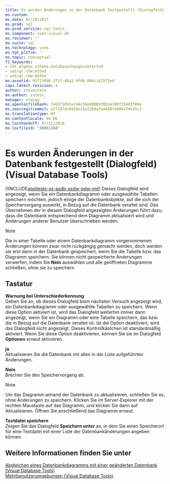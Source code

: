 ```yaml
---
title: Es wurden Änderungen in der Datenbank festgestellt (Dialogfeld) (Visual Database Tools) | Microsoft-Dokumentation
ms.custom: ''
ms.date: 01/19/2017
ms.prod: sql
ms.prod_service: sql-tools
ms.component: ssms-visual-db
ms.reviewer: ''
ms.suite: sql
ms.technology: ssms
ms.tgt_pltfrm: ''
ms.topic: conceptual
f1_keywords:
- vdt.dlgbox.schema.databasechangesdetected
- vdtsql.chm:65543
- vdtsql.chm:65554
ms.assetid: 91f13086-371f-46a2-9f46-804c1415f3ed
caps.latest.revision: 4
author: stevestein
ms.author: sstein
manager: craigg
ms.openlocfilehash: 7e63f1093a744c56e0900930b54708f15493f89e
ms.sourcegitcommit: e77197ec6935e15e2260a7a44587e8054745d5c2
ms.translationtype: HT
ms.contentlocale: de-DE
ms.lasthandoff: 07/11/2018
ms.locfileid: "38061268"
---
```

# <a name="database-changes-detected-dialog-box-visual-database-tools"></a>Es wurden Änderungen in der Datenbank festgestellt (Dialogfeld) (Visual Database Tools)
[!INCLUDE[appliesto-ss-asdb-asdw-pdw-md](../../includes/appliesto-ss-asdb-asdw-pdw-md.md)]
Dieses Dialogfeld wird angezeigt, wenn Sie ein Datenbankdiagramm oder ausgewählte Tabellen speichern möchten, jedoch einige der Datenbankobjekte, auf die sich der Speichervorgang auswirkt, in Bezug auf die Datenbank veraltet sind. Das Übernehmen der in diesem Dialogfeld angezeigten Änderungen führt dazu, dass die Datenbank entsprechend dem Diagramm aktualisiert wird und Änderungen anderer Benutzer überschrieben werden.  
  
> [!NOTE]  
> Die in einer Tabelle oder einem Datenbankdiagramm vorgenommenen Änderungen können zwar nicht rückgängig gemacht werden, doch werden sie erst dann in der Datenbank gespeichert, wenn Sie die Tabelle bzw. das Diagramm speichern. Sie können nicht gespeicherte Änderungen verwerfen, indem Sie **Nein** auswählen und alle geöffneten Diagramme schließen, ohne sie zu speichern.  
  
## <a name="options"></a>Tastatur  
**Warnung bei Unterschiederkennung**  
Geben Sie an, ob dieses Dialogfeld beim nächsten Versuch angezeigt wird, ein Datenbankdiagramm oder ausgewählte Tabellen zu speichern. Wenn diese Option aktiviert ist, wird das Dialogfeld weiterhin immer dann angezeigt, wenn Sie ein Diagramm oder eine Tabelle speichern, das bzw. die in Bezug auf die Datenbank veraltet ist. Ist die Option deaktiviert, wird das Dialogfeld nicht angezeigt. Dieses Kontrollkästchen ist standardmäßig aktiviert. Wenn Sie diese Option deaktivieren, können Sie sie im Dialogfeld **Optionen** erneut aktivieren.  
  
**ja**  
Aktualisieren Sie die Datenbank mit allen in der Liste aufgeführten Änderungen.  
  
**Nein**  
Brechen Sie den Speichervorgang ab.  
  
> [!NOTE]  
> Um das Diagramm anhand der Datenbank zu aktualisieren, schließen Sie es, ohne Änderungen zu speichern. Klicken Sie im Server-Explorer mit der rechten Maustaste auf das Diagramm, und klicken Sie dann auf Aktualisieren. Öffnen Sie anschließend das Diagramm erneut.  
  
**Textdatei speichern**  
Zeigen Sie das Dialogfeld **Speichern unter** an, in dem Sie einen Speicherort für eine Textdatei mit einer Liste der Datenbankänderungen angeben können.  
  
## <a name="see-also"></a>Weitere Informationen finden Sie unter  
[Abgleichen eines Datenbankdiagramms mit einer geänderten Datenbank &#40;Visual Database Tools&#41;](../../ssms/visual-db-tools/reconcile-a-database-diagram-with-a-modified-database-visual-database-tools.md)  
[Mehrbenutzerumgebungen &#40;Visual Database Tools&#41;](../../ssms/visual-db-tools/multiuser-environments-visual-database-tools.md)  
  
